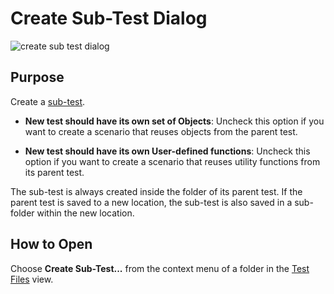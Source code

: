 # Create Sub-Test Dialog

![create sub test dialog](./img/create_sub_test_dialog1.png)

## Purpose

Create a [sub-test](tests_and_sub_tests.md).

*   **New test should have its own set of Objects**: Uncheck this option if you want to create a scenario that reuses objects from the parent test.

*   **New test should have its own User-defined functions**: Uncheck this option if you want to create a scenario that reuses utility functions from its parent test.

The sub-test is always created inside the folder of its parent test. If the parent test is saved to a new location, the sub-test is also saved in a sub-folder within the new location.

## How to Open

Choose **Create Sub-Test...** from the context menu of a folder in the [Test Files](test_files_dialog.md) view.